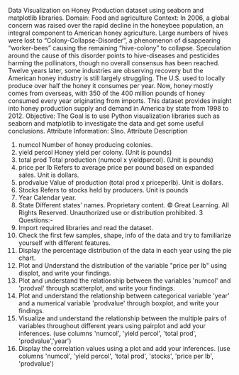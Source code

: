 
Data Visualization on Honey Production dataset using seaborn
and matplotlib libraries.
Domain: Food and agriculture
Context:
In 2006, a global concern was raised over the rapid decline in the honeybee population, an integral component
to American honey agriculture. Large numbers of hives were lost to “Colony-Collapse-Disorder”, a
phenomenon of disappearing “worker-bees” causing the remaining “hive-colony” to collapse. Speculation
around the cause of this disorder points to hive-diseases and pesticides harming the pollinators, though no
overall consensus has been reached. Twelve years later, some industries are observing recovery but the
American honey industry is still largely struggling. The U.S. used to locally produce over half the honey it
consumes per year. Now, honey mostly comes from overseas, with 350 of the 400 million pounds of honey
consumed every year originating from imports. This dataset provides insight into honey production supply and
demand in America by state from 1998 to 2012.
Objective:
The Goal is to use Python visualization libraries such as seaborn and matplotlib to investigate the data and get
some useful conclusions.
Attribute Information:
Slno. Attribute Description
1. numcol Number of honey producing colonies.
2. yield percol Honey yield per colony. (Unit is pounds)
3. total prod Total production (numcol x yieldpercol). (Unit is pounds)
4. price per lb Refers to average price per pound based on expanded sales. Unit is dollars.
5. prodvalue Value of production (total prod x priceperlb). Unit is dollars.
6. Stocks Refers to stocks held by producers. Unit is pounds
7. Year Calendar year.
8. State Different states' names.
Proprietary content. © Great Learning. All Rights Reserved. Unauthorized use or distribution prohibited. 3
Questions:-
1. Import required libraries and read the dataset.
2. Check the first few samples, shape, info of the data and try to familiarize yourself with different features.
3. Display the percentage distribution of the data in each year using the pie chart.
4. Plot and Understand the distribution of the variable "price per lb" using displot, and write your findings.
5. Plot and understand the relationship between the variables 'numcol' and 'prodval' through scatterplot, and
write your findings.
6. Plot and understand the relationship between categorical variable 'year' and a numerical variable
'prodvalue' through boxplot, and write your findings.
7. Visualize and understand the relationship between the multiple pairs of variables throughout different years
using pairplot and add your inferences. (use columns 'numcol', 'yield percol', 'total prod', 'prodvalue','year')
8. Display the correlation values using a plot and add your inferences. (use columns 'numcol', 'yield percol',
'total prod', 'stocks', 'price per lb', 'prodvalue')
